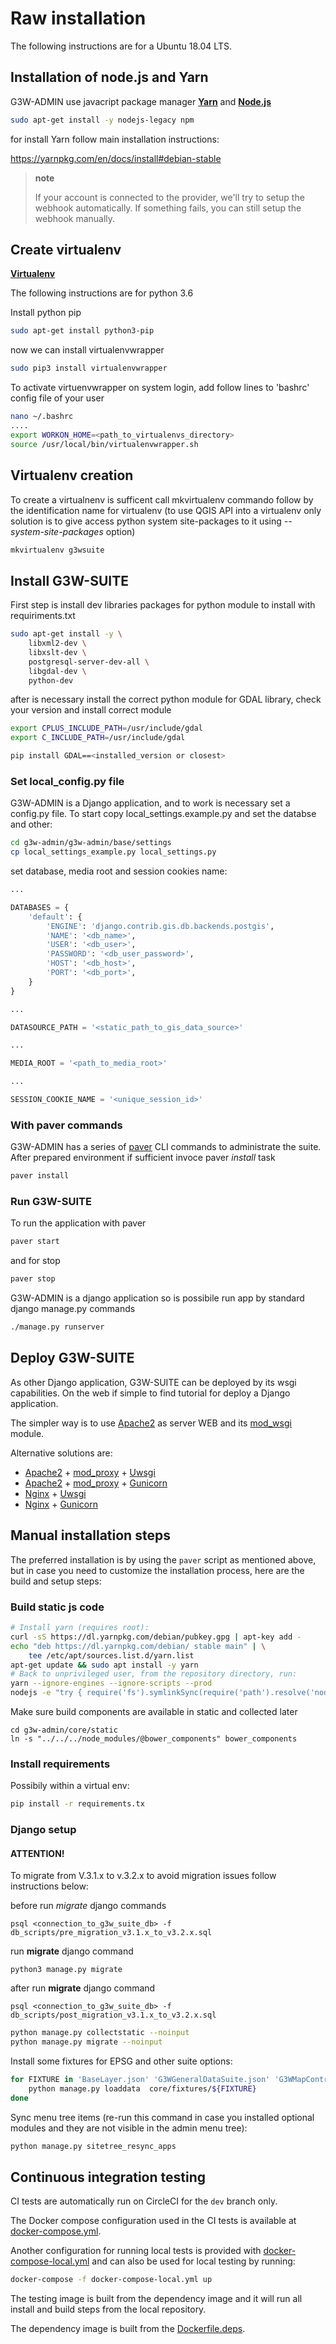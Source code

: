 # Raw installation

The following instructions are for a Ubuntu 18.04 LTS.

## Installation of node.js and Yarn
G3W-ADMIN use javacript package manager [**Yarn**](https://yarnpkg.com/) and [**Node.js**](https://nodejs.org/it/)

```bash
sudo apt-get install -y nodejs-legacy npm
```

for install Yarn follow main installation instructions:

https://yarnpkg.com/en/docs/install#debian-stable

> **note**
>
> If your account is connected to the provider, we'll try to setup the
> webhook automatically. If something fails, you can still setup the
> webhook manually.

## Create virtualenv

[**Virtualenv**](https://virtualenv.pypa.io/en/stable/)

The following instructions are for python 3.6 

Install python pip

```bash
sudo apt-get install python3-pip
```

now we can install virtualenvwrapper
```bash
sudo pip3 install virtualenvwrapper
```

To activate virtuenvwrapper on system login, add follow lines to 'bashrc' config file of your user
```bash
nano ~/.bashrc
....
export WORKON_HOME=<path_to_virtualenvs_directory>
source /usr/local/bin/virtualenvwrapper.sh
```

## Virtualenv creation
To create a virtualnenv is sufficent call mkvirtualenv commando follow by the identification name for virtualenv (to use QGIS API into a virtualenv only solution is to give access python system site-packages to it using *--system-site-packages* option)
```bash
mkvirtualenv g3wsuite
```

## Install G3W-SUITE

First step is install dev libraries packages for python module to install with requiriments.txt

```bash
sudo apt-get install -y \
    libxml2-dev \
    libxslt-dev \
    postgresql-server-dev-all \
    libgdal-dev \
    python-dev
```

after is necessary install the correct python module for GDAL library, check your version and install correct module

```bash
export CPLUS_INCLUDE_PATH=/usr/include/gdal
export C_INCLUDE_PATH=/usr/include/gdal

pip install GDAL==<installed_version or closest>
```

### Set local_config.py file
G3W-ADMIN is a Django application, and to work is necessary set a config.py file. To start copy local_settings.example.py and set the databse and other:
```bash
cd g3w-admin/g3w-admin/base/settings
cp local_settings_example.py local_settings.py
```

set database, media root and session cookies name:

```python
...

DATABASES = {
    'default': {
        'ENGINE': 'django.contrib.gis.db.backends.postgis',
        'NAME': '<db_name>',
        'USER': '<db_user>',
        'PASSWORD': '<db_user_password>',
        'HOST': '<db_host>',
        'PORT': '<db_port>',
    }
}

...

DATASOURCE_PATH = '<static_path_to_gis_data_source>'

...

MEDIA_ROOT = '<path_to_media_root>'

...

SESSION_COOKIE_NAME = '<unique_session_id>'
```

### With paver commands

G3W-ADMIN has a series of [paver](http://pythonhosted.org/Paver/) CLI commands to administrate the suite.
After prepared environment if sufficient invoce paver *install* task

```bash
paver install
```

### Run G3W-SUITE

To run the application with paver

```bash
paver start
```

and for stop
```bash
paver stop
```


G3W-ADMIN is a django application so is possibile run app by standard django manage.py commands

```bash
./manage.py runserver
```

## Deploy G3W-SUITE

As other Django application, G3W-SUITE can be deployed by its wsgi capabilities.
On the web if simple to find tutorial for deploy a Django application.

The simpler way is to use [Apache2](https://httpd.apache.org/) as server WEB and its [mod_wsgi](https://en.wikipedia.org/wiki/Mod_wsgi) module.

Alternative solutions are:


* [Apache2](https://httpd.apache.org/) + [mod_proxy](https://httpd.apache.org/docs/2.4/mod/mod_proxy.html) + [Uwsgi](https://uwsgi-docs.readthedocs.io/en/latest/)
* [Apache2](https://httpd.apache.org/) + [mod_proxy](https://httpd.apache.org/docs/2.4/mod/mod_proxy.html) + [Gunicorn](http://gunicorn.org/)
* [Nginx](https://nginx.org/) + [Uwsgi](https://uwsgi-docs.readthedocs.io/en/latest/)
* [Nginx](https://nginx.org/) + [Gunicorn](http://gunicorn.org/)


## Manual installation steps

The preferred installation is by using the `paver` script as mentioned above, but in case you need to customize the installation process, here are the build and setup steps:

### Build static js code


```bash
# Install yarn (requires root):
curl -sS https://dl.yarnpkg.com/debian/pubkey.gpg | apt-key add -
echo "deb https://dl.yarnpkg.com/debian/ stable main" | \
    tee /etc/apt/sources.list.d/yarn.list
apt-get update && sudo apt install -y yarn
# Back to unprivileged user, from the repository directory, run:
yarn --ignore-engines --ignore-scripts --prod
nodejs -e "try { require('fs').symlinkSync(require('path').resolve('node_modules/@bower_components'), 'g3w-admin/core/static/bower_components', 'junction') } catch (e) { }"
```

Make sure build components are available in static and collected later
```
cd g3w-admin/core/static
ln -s "../../../node_modules/@bower_components" bower_components
```

### Install requirements

Possibily within a virtual env:

```bash
pip install -r requirements.tx
```

### Django setup

#### ATTENTION!
To migrate from V.3.1.x to v.3.2.x to avoid migration issues follow instructions below:

before run *migrate* django commands
```
psql <connection_to_g3w_suite_db> -f db_scripts/pre_migration_v3.1.x_to_v3.2.x.sql
```
run **migrate** django command
```
python3 manage.py migrate
```
after run **migrate** django command
```
psql <connection_to_g3w_suite_db> -f db_scripts/post_migration_v3.1.x_to_v3.2.x.sql
```

```bash
python manage.py collectstatic --noinput
python manage.py migrate --noinput
```

Install some fixtures for EPSG and other suite options:

```bash
for FIXTURE in 'BaseLayer.json' 'G3WGeneralDataSuite.json' 'G3WMapControls.json' 'G3WSpatialRefSys.json'; do
    python manage.py loaddata  core/fixtures/${FIXTURE}
done
```

Sync menu tree items (re-run this command in case you installed optional modules and they are not visible in the admin menu tree):

```bash
python manage.py sitetree_resync_apps
```

## Continuous integration testing

CI tests are automatically run on CircleCI for the `dev` branch only.

The Docker compose configuration used in the CI tests is available at [docker-compose.yml](docker-compose.yml).

Another configuration for running local tests is provided with [docker-compose-local.yml](docker-compose-local.yml)
 and can also be used for local testing by running:

```bash
docker-compose -f docker-compose-local.yml up
```

The testing image is built from the dependency image and it will run all install and build steps from the local repository.

The dependency image is built from the [Dockerfile.deps](ci_scripts/Dockerfile).
